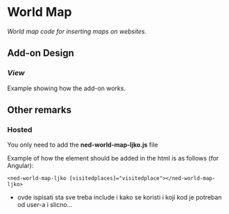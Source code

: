 # World Map

*World map code for inserting maps on websites.*


## Add-on Design

### *View*

Example showing how the add-on works.

## Other remarks

### Hosted

You only need to add the **ned-world-map-ljko.js** file


Example of how the element should be added in the html is as follows (for Angular):
```
<ned-world-map-ljko [visitedplaces]="visitedplace"></ned-world-map-ljko>
```
- ovde ispisati sta sve treba include i kako se koristi i koji kod je potreban od user-a i slicno...
